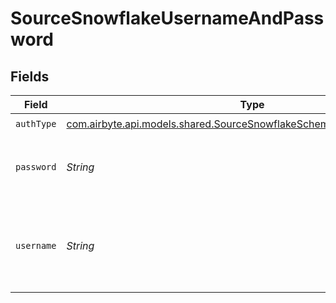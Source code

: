 # SourceSnowflakeUsernameAndPassword


## Fields

| Field                                                                                                                                       | Type                                                                                                                                        | Required                                                                                                                                    | Description                                                                                                                                 | Example                                                                                                                                     |
| ------------------------------------------------------------------------------------------------------------------------------------------- | ------------------------------------------------------------------------------------------------------------------------------------------- | ------------------------------------------------------------------------------------------------------------------------------------------- | ------------------------------------------------------------------------------------------------------------------------------------------- | ------------------------------------------------------------------------------------------------------------------------------------------- |
| `authType`                                                                                                                                  | [com.airbyte.api.models.shared.SourceSnowflakeSchemasCredentialsAuthType](../../models/shared/SourceSnowflakeSchemasCredentialsAuthType.md) | :heavy_check_mark:                                                                                                                          | N/A                                                                                                                                         |                                                                                                                                             |
| `password`                                                                                                                                  | *String*                                                                                                                                    | :heavy_check_mark:                                                                                                                          | The password associated with the username.                                                                                                  |                                                                                                                                             |
| `username`                                                                                                                                  | *String*                                                                                                                                    | :heavy_check_mark:                                                                                                                          | The username you created to allow Airbyte to access the database.                                                                           | AIRBYTE_USER                                                                                                                                |